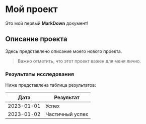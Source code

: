 # Мой проект

Это мой первый **MarkDown** документ!

## Описание проекта

Здесь представлено описание моего нового проекта.

> Важно отметить, что этот проект важен для меня лично.

### Результаты исследования

Ниже представлена таблица результатов:

| Дата       | Результат |
|------------|-----------|
| 2023-01-01 | Успех     |
| 2023-01-02 | Частичный успех |

